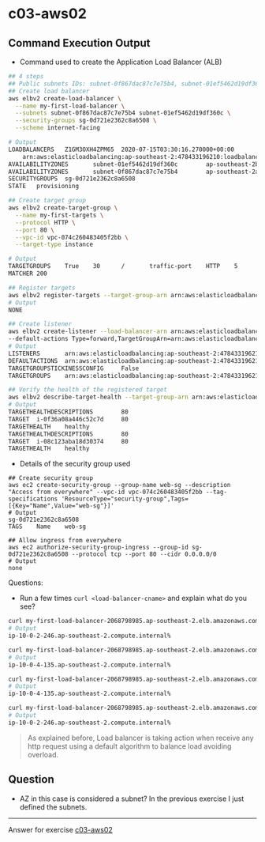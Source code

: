 # c03-aws02

## Command Execution Output

- Command used to create the Application Load Balancer (ALB)

```bash
## 4 steps
## Public subnets IDs: subnet-0f867dac87c7e75b4, subnet-01ef5462d19df360c, subnet-01ac1852278e631c7
## Create load balancer
aws elbv2 create-load-balancer \
  --name my-first-load-balancer \
  --subnets subnet-0f867dac87c7e75b4 subnet-01ef5462d19df360c \
  --security-groups sg-0d721e2362c8a6508 \
  --scheme internet-facing

# Output
LOADBALANCERS   Z1GM3OXH4ZPM65  2020-07-15T03:30:16.270000+00:00        my-first-load-balancer-2068798985.ap-southeast-2.elb.amazonaws.com      ipv4
    arn:aws:elasticloadbalancing:ap-southeast-2:478433196210:loadbalancer/app/my-first-load-balancer/04b623114d234ce9       my-first-load-balancer  internet-facing application     vpc-074c260483405f2bb
AVAILABILITYZONES       subnet-01ef5462d19df360c        ap-southeast-2b
AVAILABILITYZONES       subnet-0f867dac87c7e75b4        ap-southeast-2a
SECURITYGROUPS  sg-0d721e2362c8a6508
STATE   provisioning

## Create target group
aws elbv2 create-target-group \
  --name my-first-targets \
  --protocol HTTP \
  --port 80 \
  --vpc-id vpc-074c260483405f2bb \
  --target-type instance

# Output
TARGETGROUPS    True    30      /       traffic-port    HTTP    5       5       80      HTTP    arn:aws:elasticloadbalancing:ap-southeast-2:478433196210:targetgroup/my-first-targets/70121e7e7cabaae3  my-first-targets        instance        2       vpc-074c260483405f2bb
MATCHER 200

## Register targets
aws elbv2 register-targets --target-group-arn arn:aws:elasticloadbalancing:ap-southeast-2:478433196210:targetgroup/my-first-targets/70121e7e7cabaae3 --targets Id=i-08c123aba18d30374  Id=i-0f36a08a446c52c7d
# Output
NONE

## Create listener
aws elbv2 create-listener --load-balancer-arn arn:aws:elasticloadbalancing:ap-southeast-2:478433196210:loadbalancer/app/my-first-load-balancer/04b623114d234ce9 --protocol HTTP --port 80  \
--default-actions Type=forward,TargetGroupArn=arn:aws:elasticloadbalancing:ap-southeast-2:478433196210:targetgroup/my-first-targets/70121e7e7cabaae3
# Output
LISTENERS       arn:aws:elasticloadbalancing:ap-southeast-2:478433196210:listener/app/my-first-load-balancer/04b623114d234ce9/06822a567be36a71  arn:aws:elasticloadbalancing:ap-southeast-2:478433196210:loadbalancer/app/my-first-load-balancer/04b623114d234ce9       80      HTTP
DEFAULTACTIONS  arn:aws:elasticloadbalancing:ap-southeast-2:478433196210:targetgroup/my-first-targets/70121e7e7cabaae3  forward
TARGETGROUPSTICKINESSCONFIG     False
TARGETGROUPS    arn:aws:elasticloadbalancing:ap-southeast-2:478433196210:targetgroup/my-first-targets/70121e7e7cabaae3  1

## Verify the health of the registered target
aws elbv2 describe-target-health --target-group-arn arn:aws:elasticloadbalancing:ap-southeast-2:478433196210:targetgroup/my-first-targets/70121e7e7cabaae3
# Output
TARGETHEALTHDESCRIPTIONS        80
TARGET  i-0f36a08a446c52c7d     80
TARGETHEALTH    healthy
TARGETHEALTHDESCRIPTIONS        80
TARGET  i-08c123aba18d30374     80
TARGETHEALTH    healthy
```

- Details of the security group used

```
## Create security group
aws ec2 create-security-group --group-name web-sg --description "Access from everywhere" --vpc-id vpc-074c260483405f2bb --tag-specifications 'ResourceType="security-group",Tags=[{Key="Name",Value="web-sg"}]'
# Output
sg-0d721e2362c8a6508
TAGS    Name    web-sg

## Allow ingress from everywhere
aws ec2 authorize-security-group-ingress --group-id sg-0d721e2362c8a6508 --protocol tcp --port 80 --cidr 0.0.0.0/0
# Output
none
```

Questions:

- Run a few times `curl <load-balancer-cname>` and explain what do you see?

```bash
curl my-first-load-balancer-2068798985.ap-southeast-2.elb.amazonaws.com
# Output
ip-10-0-2-246.ap-southeast-2.compute.internal%

curl my-first-load-balancer-2068798985.ap-southeast-2.elb.amazonaws.com
# Output
ip-10-0-4-135.ap-southeast-2.compute.internal%

curl my-first-load-balancer-2068798985.ap-southeast-2.elb.amazonaws.com
# Output
ip-10-0-4-135.ap-southeast-2.compute.internal%

curl my-first-load-balancer-2068798985.ap-southeast-2.elb.amazonaws.com
# Output
ip-10-0-2-246.ap-southeast-2.compute.internal%

```

> As explained before, Load balancer is taking action when receive any http request using a default algorithm to balance load avoiding overload.

## Question

- AZ in this case is considered a subnet? In the previous exercise I just defined the subnets.

---

Answer for exercise [c03-aws02](https://github.com/devopsacademyau/academy/blob/aa1f1af00809616bdc1f8ba1d333b897c331d632/classes/03class/exercises/c03-aws02/README.md)
